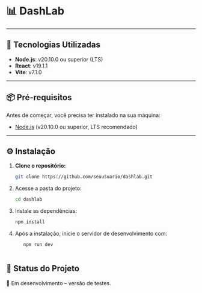 # 📊 DashLab

---

## 🚀 Tecnologias Utilizadas
- **Node.js**: v20.10.0 ou superior (LTS)  
- **React**: v19.1.1  
- **Vite**: v7.1.0  

---

## 📦 Pré-requisitos
Antes de começar, você precisa ter instalado na sua máquina:
- [Node.js](https://nodejs.org/) (v20.10.0 ou superior, LTS recomendado)

---

## ⚙️ Instalação

1. **Clone o repositório:**
   ```bash
   git clone https://github.com/seuusuario/dashlab.git

2. Acesse a pasta do projeto:
   ```bash
   cd dashlab

3. Instale as dependências:
    ```bash
    npm install

4. Após a instalação, inicie o servidor de desenvolvimento com:
      ```bash
         npm run dev



## 📌 Status do Projeto
   🚧 Em desenvolvimento – versão de testes.
   
